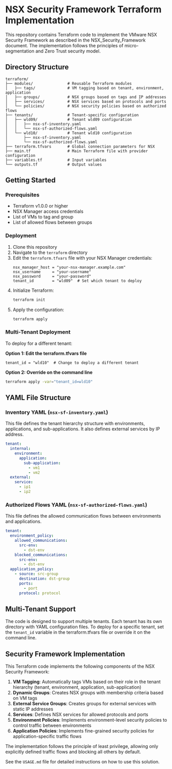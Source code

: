 # NSX Security Framework Terraform Implementation

This repository contains Terraform code to implement the VMware NSX Security Framework as described in the NSX_Security_Framework document. The implementation follows the principles of micro-segmentation and Zero Trust security model.

## Directory Structure

```
terraform/
├── modules/               # Reusable Terraform modules
│   ├── tags/              # VM tagging based on tenant, environment, application
│   ├── groups/            # NSX groups based on tags and IP addresses
│   ├── services/          # NSX services based on protocols and ports
│   └── policies/          # NSX security policies based on authorized flows
├── tenants/               # Tenant-specific configuration
│   ├── wld09/             # Tenant wld09 configuration
│   │   ├── nsx-sf-inventory.yaml
│   │   └── nsx-sf-authorized-flows.yaml
│   └── wld10/             # Tenant wld10 configuration
│       ├── nsx-sf-inventory.yaml
│       └── nsx-sf-authorized-flows.yaml
├── terraform.tfvars       # Global connection parameters for NSX
├── main.tf                # Main Terraform file with provider configuration
├── variables.tf           # Input variables
└── outputs.tf             # Output values
```

## Getting Started

### Prerequisites

- Terraform v1.0.0 or higher
- NSX Manager access credentials
- List of VMs to tag and group
- List of allowed flows between groups

### Deployment

1. Clone this repository
2. Navigate to the `terraform` directory
3. Edit the `terraform.tfvars` file with your NSX Manager credentials:
   ```hcl
   nsx_manager_host = "your-nsx-manager.example.com"
   nsx_username     = "your-username"
   nsx_password     = "your-password"
   tenant_id        = "wld09"  # Set which tenant to deploy
   ```
4. Initialize Terraform:
   ```bash
   terraform init
   ```
5. Apply the configuration:
   ```bash
   terraform apply
   ```

### Multi-Tenant Deployment

To deploy for a different tenant:

**Option 1: Edit the terraform.tfvars file**
```hcl
tenant_id = "wld10"  # Change to deploy a different tenant
```

**Option 2: Override on the command line**
```bash
terraform apply -var="tenant_id=wld10"
```

## YAML File Structure

### Inventory YAML (`nsx-sf-inventory.yaml`)

This file defines the tenant hierarchy structure with environments, applications, and sub-applications. It also defines external services by IP address.

```yaml
tenant:
  internal:
    environment:
      application:
        sub-application:
          - vm1
          - vm2
  external:
    service:
      - ip1
      - ip2
```

### Authorized Flows YAML (`nsx-sf-authorized-flows.yaml`)

This file defines the allowed communication flows between environments and applications.

```yaml
tenant:
  environment_policy:
    allowed_communications:
      src-env:
        - dst-env
    blocked_communications:
      src-env:
        - dst-env
  application_policy:
    - source: src-group
      destination: dst-group
      ports:
        - port
      protocol: protocol
```

## Multi-Tenant Support

The code is designed to support multiple tenants. Each tenant has its own directory with YAML configuration files. To deploy for a specific tenant, set the `tenant_id` variable in the terraform.tfvars file or override it on the command line.

## Security Framework Implementation

This Terraform code implements the following components of the NSX Security Framework:

1. **VM Tagging**: Automatically tags VMs based on their role in the tenant hierarchy (tenant, environment, application, sub-application)
2. **Dynamic Groups**: Creates NSX groups with membership criteria based on VM tags
3. **External Service Groups**: Creates groups for external services with static IP addresses
4. **Services**: Defines NSX services for allowed protocols and ports
5. **Environment Policies**: Implements environment-level security policies to control traffic between environments
6. **Application Policies**: Implements fine-grained security policies for application-specific traffic flows

The implementation follows the principle of least privilege, allowing only explicitly defined traffic flows and blocking all others by default.

See the `USAGE.md` file for detailed instructions on how to use this solution. 